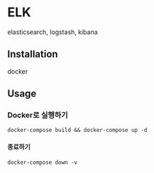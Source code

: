 # ELK 
elasticsearch, logstash, kibana 

## Installation
docker 

## Usage
### Docker로 실행하기
```
docker-compose build && docker-compose up -d
```
#### 종료하기
```
docker-compose down -v
```

